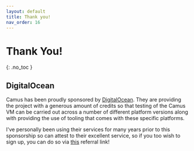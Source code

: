 ```yaml
---
layout: default
title: Thank you!
nav_order: 16
---
```


# Thank You!
{: .no_toc }

## DigitalOcean

Camus has been proudly sponsored by [DigitalOcean](https://m.do.co/c/02bd923f5cda). They are providing the project with a generous amount
 of credits so that testing of the Camus VM can be carried out across a number of different platform versions along with providing the use of
 tooling that comes with these specific platforms.
 
I've personally been using their services for many years prior to this sponsorship so can attest to their excellent service, so if you too wish
 to sign up, you can do so via [this](https://m.do.co/c/02bd923f5cda) referral link!
